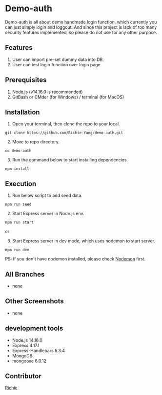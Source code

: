 # Demo-auth

Demo-auth is all about demo handmade login function, which currently you can just simply login and loggout. And since this project is lack of too many security features implemented, so please do not use for any other purpose.


## Features
1. User can import pre-set dummy data into DB.
2. User can test login function over login page.


## Prerequisites
1. Node.js (v14.16.0 is recommended)
3. GitBash or CMder (for Windows) / terminal (for MacOS)


## Installation
1. Open your terminal, then clone the repo to your local.
```
git clone https://github.com/Richie-Yang/demo-auth.git
```
2. Move to repo directory.
```
cd demo-auth
```
3. Run the command below to start installing dependencies.
```
npm install
```


## Execution
1. Run below script to add seed data.
```
npm run seed
```
2. Start Express server in Node.js env.
```
npm run start
```
or

3. Start Express server in dev mode, which uses nodemon to start server.
```
npm run dev
```
PS: If you don't have nodemon installed, please check [Nodemon](https://www.npmjs.com/package/nodemon) first.


## All Branches
* none


## Other Screenshots
* none


## development tools
- Node.js 14.16.0
- Express 4.17.1
- Express-Handlebars 5.3.4
- MongoDB
- mongoose 6.0.12


## Contributor
[Richie](https://github.com/Richie-Yang)
